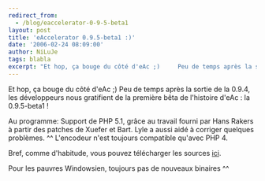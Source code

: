 ```yaml
---
redirect_from:
  - /blog/eaccelerator-0-9-5-beta1
layout: post
title: 'eAccelerator 0.9.5-beta1 :)'
date: '2006-02-24 08:09:00'
author: NiLuJe
tags: blabla
excerpt: "Et hop, ça bouge du côté d'eAc ;)     Peu de temps après la sortie de la 0.9.4, les développeurs nous gratifient de la première bêta de l'histoire d'eAc : la 0.9.5-beta1 !  \n  \n  Au programme: Support de PHP 5.1, grâce au travail fourni par Hans Rakers à partir des patches de Xuefer et Bart. Lyle a aussi aidé à corriger quelques problèmes. ^^  \n       …"
---
```


Et hop, ça bouge du côté d'eAc ;)     Peu de temps après la sortie de la 0.9.4, les développeurs nous gratifient de la première bêta de l'histoire d'eAc : la 0.9.5-beta1 !

  Au programme: Support de PHP 5.1, grâce au travail fourni par Hans Rakers à partir des patches de Xuefer et Bart. Lyle a aussi aidé à corriger quelques problèmes. ^^
  L'encodeur n'est toujours compatible qu'avec PHP 4.

  Bref, comme d'habitude, vous pouvez télécharger les sources [ici](http://prdownloads.sourceforge.net/eaccelerator/eaccelerator-0.9.5-beta1.tar.bz2?download).

  Pour les pauvres Windowsien, toujours pas de nouveaux binaires ^^
